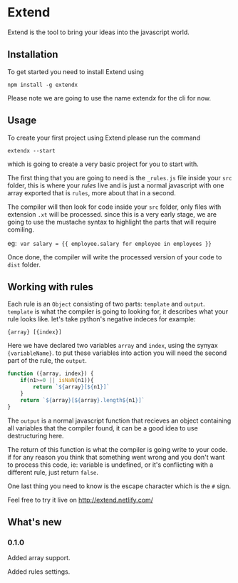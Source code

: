 # Extend

Extend is the tool to bring your ideas into the javascript world. 

## Installation
To get started you need to install Extend using 
```
npm install -g extendx
```
Please note we are going to use the name extend*x* for the cli for now.


## Usage

To create your first project using Extend please run the command 

```
extendx --start
```
which is going to create a very basic project for you to start with.

The first thing that you are going to need is the `_rules.js` file inside your `src` folder,
this is where your *rules* live and is just a normal javascript with one array exported that is `rules`, more about that in a second.

The compiler will then look for code inside your `src` folder, only files with extension `.xt` will be processed.
since this is a very early stage, we are going to use the mustache syntax to highlight the parts that will require comiling.

eg:&nbsp; `var salary = {{ employee.salary for employee in employees }}`

Once done, the compiler will write the processed version of your code to `dist` folder.



## Working with rules

Each rule is an `Object` consisting of two parts: `template` and `output`.
`template` is what the compiler is going to looking for, it describes what your rule looks like. let's take python's negative indeces for example:

`{array} [{index}]`


Here we have declared two variables `array` and `index`, using the synyax `{variableName}`. to put these variables into action you will need the second part of the rule, the `output`.

```javascript
function ({array, index}) {
    if(n1>=0 || isNaN(n1)){
        return `${array}[${n1}]`
    }
    return `${array}[${array}.length${n1}]`
}
```


The `output` is a normal javascript function that recieves an object containing all variables that the compiler found, it can be a good idea to use destructuring here.

The return of this function is what the compiler is going write to your code. if for any reason you think that something went wrong and you don't want to process this code, ie: variable is undefined, or it's conflicting with a different rule, just return `false`.

One last thing you need to know is the escape character which is the `#` sign.

Feel free to try it live on http://extend.netlify.com/


## What's new

### 0.1.0
Added array support.

Added rules settings.
